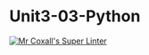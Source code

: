 # Unit3-03-Python

[![Mr Coxall's Super Linter](https://github.com/ICS3U-Programming-AbdulrahmanA/Unit3-03-Python/workflows/Mr%20Coxall's%20Super%20Linter/badge.svg)](https://github.com/ICS3U-Programming-AbdulrahmanA/Unit3-03-Python/actions/)
